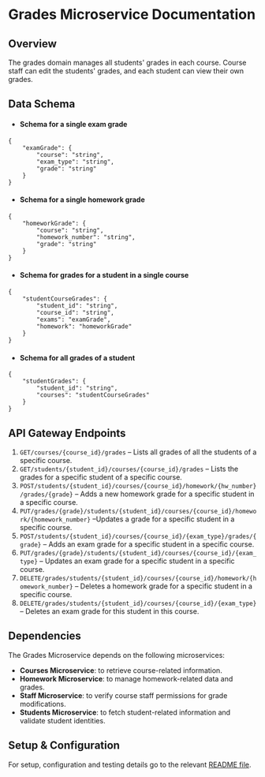 # Grades Microservice Documentation


## Overview


The grades domain manages all students' grades in each course. Course staff can edit the students' grades, and each student can view their own grades.

## Data Schema

- #### Schema for a single exam grade
```
{
    "examGrade": {
        "course": "string",
        "exam_type": "string",
        "grade": "string"
    }
}
```

- #### Schema for a single homework grade
```
{
    "homeworkGrade": {
        "course": "string",
        "homework_number": "string",
        "grade": "string"
    }
}
```
- #### Schema for grades for a student in a single course
```
{
    "studentCourseGrades": {
        "student_id": "string",
        "course_id": "string",
        "exams": "examGrade",
        "homework": "homeworkGrade"
    }
}
```
- #### Schema for all grades of a student
```
{
    "studentGrades": {
        "student_id": "string",
        "courses": "studentCourseGrades"
    }
}
```
## API Gateway Endpoints

1. `GET/courses/{course_id}/grades` – Lists all grades of all the students of a specific course.
2. `GET/students/{student_id}/courses/{course_id}/grades` – Lists the grades for a specific student of a specific course.
3. `POST/students/{student_id}/courses/{course_id}/homework/{hw_number}/grades/{grade}` – Adds a new homework grade for a specific student in a specific course.
4. `PUT/grades/{grade}/students/{student_id}/courses/{course_id}/homework/{homework_number}` –Updates a grade for a specific student in a specific course.
5. `POST/students/{student_id}/courses/{course_id}/{exam_type}/grades/{grade}` – Adds an exam grade for a specific student in a specific course.
6. `PUT/grades/{grade}/students/{student_id}/courses/{course_id}/{exam_type}` – Updates an exam grade for a specific student in a specific course.
7. `DELETE/grades/students/{student_id}/courses/{course_id}/homework/{homework_number}` – Deletes a homework grade for a specific student in a specific course.
8. `DELETE/grades/students/{student_id}/courses/{course_id}/{exam_type}` – Deletes an exam grade for this student in this course.

## Dependencies

The Grades Microservice depends on the following microservices:

- **Courses Microservice**: to retrieve course-related information.
- **Homework Microservice**: to manage homework-related data and grades.
- **Staff Microservice**: to verify course staff permissions for grade modifications.
- **Students Microservice**: to fetch student-related information and validate student identities.

## Setup & Configuration

For setup, configuration and testing details go to the relevant [README file](https://github.com/BetterGR/grades-microservice/blob/main/README.md).

